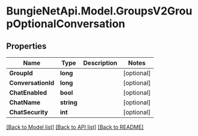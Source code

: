 # BungieNetApi.Model.GroupsV2GroupOptionalConversation
## Properties

Name | Type | Description | Notes
------------ | ------------- | ------------- | -------------
**GroupId** | **long** |  | [optional] 
**ConversationId** | **long** |  | [optional] 
**ChatEnabled** | **bool** |  | [optional] 
**ChatName** | **string** |  | [optional] 
**ChatSecurity** | **int** |  | [optional] 

[[Back to Model list]](../README.md#documentation-for-models) [[Back to API list]](../README.md#documentation-for-api-endpoints) [[Back to README]](../README.md)

